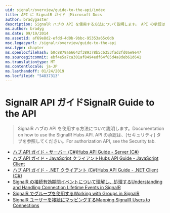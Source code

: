 ```yaml
---
uid: signalr/overview/guide-to-the-api/index
title: API に SignalR ガイド |Microsoft Docs
author: bradygaster
description: SignalR ハブの API を使用する方法について説明します。 API の承認は、[セキュリティ] タブを参照してください。
ms.author: bradyg
ms.date: 09/19/2014
ms.assetid: af69e8d2-efdd-4d0b-9bbc-95353a65c0db
msc.legacyurl: /signalr/overview/guide-to-the-api
msc.type: chapter
ms.openlocfilehash: b0c8879a66642f389378b5c6353fad2fd0ae9e47
ms.sourcegitcommit: ebf4e5a7ca301af8494edf64f85d4a8deb61d641
ms.translationtype: MT
ms.contentlocale: ja-JP
ms.lasthandoff: 01/24/2019
ms.locfileid: "54837313"
---
```

<a name="signalr-guide-to-the-api"></a><span data-ttu-id="28d6f-104">SignalR API ガイド</span><span class="sxs-lookup"><span data-stu-id="28d6f-104">SignalR Guide to the API</span></span>
====================
> <span data-ttu-id="28d6f-105">SignalR ハブの API を使用する方法について説明します。</span><span class="sxs-lookup"><span data-stu-id="28d6f-105">Documentation on how to use the SignalR Hubs API.</span></span> <span data-ttu-id="28d6f-106">API の承認は、[セキュリティ] タブを参照してください。</span><span class="sxs-lookup"><span data-stu-id="28d6f-106">For authorization API, see the Security tab.</span></span>


- [<span data-ttu-id="28d6f-107">ハブ API ガイド - サーバー (C#)</span><span class="sxs-lookup"><span data-stu-id="28d6f-107">Hubs API Guide - Server (C#)</span></span>](hubs-api-guide-server.md)
- [<span data-ttu-id="28d6f-108">ハブ API ガイド - JavaScript クライアント</span><span class="sxs-lookup"><span data-stu-id="28d6f-108">Hubs API Guide - JavaScript Client</span></span>](hubs-api-guide-javascript-client.md)
- [<span data-ttu-id="28d6f-109">ハブ API ガイド - .NET クライアント (C#)</span><span class="sxs-lookup"><span data-stu-id="28d6f-109">Hubs API Guide - .NET Client (C#)</span></span>](hubs-api-guide-net-client.md)
- [<span data-ttu-id="28d6f-110">SignalR の接続有効期間イベントについて理解し、処理する</span><span class="sxs-lookup"><span data-stu-id="28d6f-110">Understanding and Handling Connection Lifetime Events in SignalR</span></span>](handling-connection-lifetime-events.md)
- [<span data-ttu-id="28d6f-111">SignalR でグループを使用する</span><span class="sxs-lookup"><span data-stu-id="28d6f-111">Working with Groups in SignalR</span></span>](working-with-groups.md)
- [<span data-ttu-id="28d6f-112">SignalR ユーザーを接続にマッピングする</span><span class="sxs-lookup"><span data-stu-id="28d6f-112">Mapping SignalR Users to Connections</span></span>](mapping-users-to-connections.md)
